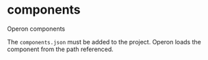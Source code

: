 # components
Operon components

The `components.json` must be added to the project. Operon loads the component from the path referenced.